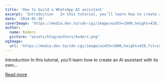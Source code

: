 ```yaml
---
title: 'How to build a WhatsApp AI assistant'
excerpt: 'Introduction   In this tutorial, you’ll learn how to create an AI assistant with its own...'
date: '2024-01-26'
coverImage: 'https://media.dev.to/cdn-cgi/image/width=1000,height=420,fit=cover,gravity=auto,format=auto/https%3A%2F%2Fdev-to-uploads.s3.amazonaws.com%2Fuploads%2Farticles%2F6ryyokck1afv0tsmouob.png'
author:
  name: Koders
  picture: "assets/blog/authors/koders.png"
ogImage:
  url: 'https://media.dev.to/cdn-cgi/image/width=1000,height=420,fit=cover,gravity=auto,format=auto/https%3A%2F%2Fdev-to-uploads.s3.amazonaws.com%2Fuploads%2Farticles%2F6ryyokck1afv0tsmouob.png'
---
```


Introduction   In this tutorial, you’ll learn how to create an AI assistant with its own...

[Read more](https://dev.to/ben_james/how-to-build-a-whatsapp-ai-assistant-38l2)

